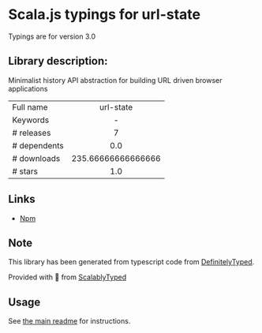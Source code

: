 
# Scala.js typings for url-state

Typings are for version 3.0

## Library description:
Minimalist history API abstraction for building URL driven browser applications

|                    |                 |
| ------------------ | :-------------: |
| Full name          | url-state |
| Keywords           | - |
| # releases         | 7 |
| # dependents       | 0.0 |
| # downloads        | 235.66666666666666 |
| # stars            | 1.0 |

## Links
- [Npm](https://www.npmjs.com/package/url-state)
    


## Note
This library has been generated from typescript code from [DefinitelyTyped](https://definitelytyped.org).

Provided with :purple_heart: from [ScalablyTyped](https://github.com/oyvindberg/ScalablyTyped)

## Usage
See [the main readme](../../readme.md) for instructions.



